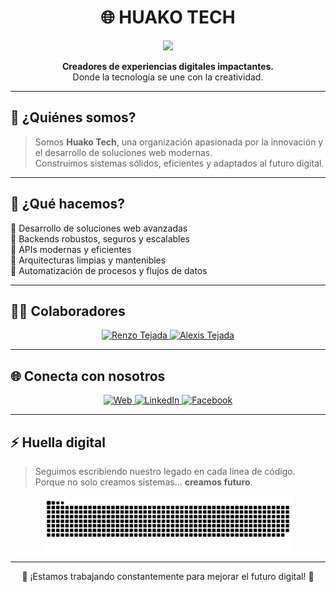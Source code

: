 <!-- Huako Tech - README.md -->

<h1 align="center">🌐 HUAKO TECH</h1>

<p align="center">
  <img src="https://img.shields.io/badge/Huako%20Tech-Software%20%26%20Agencia%20Digital-blueviolet?style=for-the-badge&logo=github" />
</p>

<p align="center">
  <b>Creadores de experiencias digitales impactantes.</b><br/>
  Donde la tecnología se une con la creatividad.
</p>

---

## 🧠 ¿Quiénes somos?

> Somos **Huako Tech**, una organización apasionada por la innovación y el desarrollo de soluciones web modernas.  
> Construimos sistemas sólidos, eficientes y adaptados al futuro digital.

---

## 🚀 ¿Qué hacemos?

🔹 Desarrollo de soluciones web avanzadas  
🔹 Backends robustos, seguros y escalables  
🔹 APIs modernas y eficientes  
🔹 Arquitecturas limpias y mantenibles  
🔹 Automatización de procesos y flujos de datos

---

## 🧑‍💻 Colaboradores

<p align="center">
  <a href="https://renzotejada.com/" target="_blank">
    <img src="https://img.shields.io/badge/Renzo%20Tejada-Web%20Developer-24292F?style=for-the-badge&logo=github&logoColor=white" alt="Renzo Tejada" />
  </a>
  <a href="https://alexistejada.com/" target="_blank">
    <img src="https://img.shields.io/badge/Alexis%20Tejada-Web%20Developer-0A66C2?style=for-the-badge&logo=codeforces&logoColor=white" alt="Alexis Tejada" />
  </a>
</p>

---

## 🌐 Conecta con nosotros

<p align="center">
  <a href="https://huako.tech/" target="_blank">
    <img src="https://img.shields.io/badge/Página%20Web-%23ffffff.svg?style=for-the-badge&logo=google-chrome&logoColor=black" alt="Web">
  </a>
  <a href="https://www.linkedin.com/company/huako-tech/" target="_blank">
    <img src="https://img.shields.io/badge/LinkedIn-%230077B5.svg?style=for-the-badge&logo=linkedin&logoColor=white" alt="LinkedIn">
  </a>
  <a href="https://www.facebook.com/HuakoTech" target="_blank">
    <img src="https://img.shields.io/badge/Facebook-%231877F2.svg?style=for-the-badge&logo=facebook&logoColor=white" alt="Facebook">
  </a>
</p>

---

## ⚡ Huella digital

> Seguimos escribiendo nuestro legado en cada línea de código.  
> Porque no solo creamos sistemas... **creamos futuro**.  

<p align="center">
  <img src="https://raw.githubusercontent.com/Platane/snk/output/github-contribution-grid-snake-dark.svg" width="80%" />
</p>

---

<p align="center">
  🚧 ¡Estamos trabajando constantemente para mejorar el futuro digital! 🚀  
</p>
